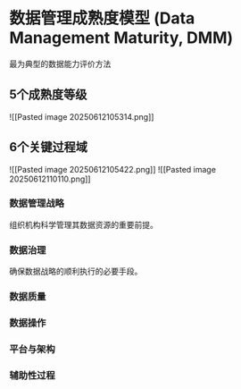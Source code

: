 # 数据管理成熟度模型 (Data Management Maturity, DMM)
最为典型的数据能力评价方法
## 5个成熟度等级
![[Pasted image 20250612105314.png]]
## 6个关键过程域
![[Pasted image 20250612105422.png]]
![[Pasted image 20250612110110.png]]
### 数据管理战略
组织机构科学管理其数据资源的重要前提。
### 数据治理
确保数据战略的顺利执行的必要手段。
### 数据质量
### 数据操作
### 平台与架构
### 辅助性过程
